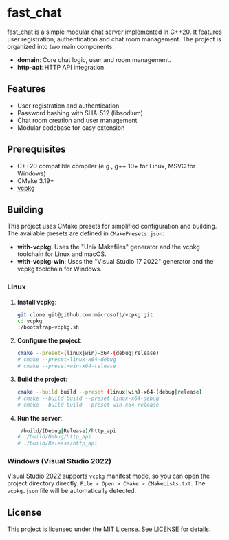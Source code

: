 # fast_chat

fast_chat is a simple modular chat server implemented in C++20. It features user registration, authentication and chat room management. The project is organized into two main components:

- **domain**: Core chat logic, user and room management.
- **http-api**: HTTP API integration.

## Features

- User registration and authentication
- Password hashing with SHA-512 (libsodium)
- Chat room creation and user management
- Modular codebase for easy extension

## Prerequisites

- C++20 compatible compiler (e.g., g++ 10+ for Linux, MSVC for Windows)
- CMake 3.19+
- [vcpkg](https://github.com/microsoft/vcpkg)

## Building

This project uses CMake presets for simplified configuration and building. The available presets are defined in `CMakePresets.json`:

- **with-vcpkg**: Uses the "Unix Makefiles" generator and the vcpkg toolchain for Linux and macOS.
- **with-vcpkg-win**: Uses the "Visual Studio 17 2022" generator and the vcpkg toolchain for Windows.

### Linux

1. **Install vcpkg**:

    ```sh
    git clone git@github.com:microsoft/vcpkg.git
    cd vcpkg
    ./bootstrap-vcpkg.sh
    ```

2. **Configure the project**:

    ```sh
    cmake --preset=(linux|win)-x64-(debug|release)
    # cmake --preset=linux-x64-debug
    # cmake --preset=win-x64-release
    ```

3. **Build the project**:

    ```sh
    cmake --build build --preset (linux|win)-x64-(debug|release)
    # cmake --build build --preset linux-x64-debug
    # cmake --build build --preset win-x64-release
    ```

4. **Run the server**:

    ```sh
    ./build/(Debug|Release)/http_api
    # ./build/Debug/http_api
    # ./build/Release/http_api
    ```

### Windows (Visual Studio 2022)

Visual Studio 2022 supports `vcpkg` manifest mode, so you can open the project directory directly. `File > Open > CMake > CMakeLists.txt`. 
The `vcpkg.json` file will be automatically detected.


## License

This project is licensed under the MIT License. See [LICENSE](LICENSE) for details.